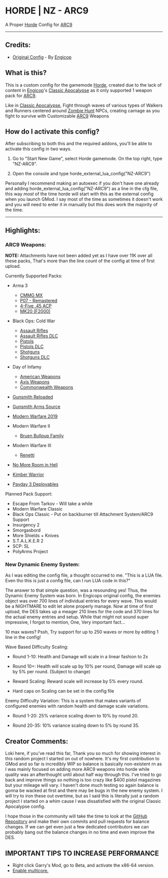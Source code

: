 # HORDE | NZ - ARC9

A Proper [Horde](https://steamcommunity.com/workshop/filedetails/?id=2401598805) Config for [ARC9](https://steamcommunity.com/workshop/filedetails/?id=2910505837)

---

## Credits:

- [Original Config](https://steamcommunity.com/sharedfiles/filedetails/?id=3345345330) - By [Engicop](https://steamcommunity.com/id/TheEngiGuy)

## What is this?
This is a custom config for the gamemode [Horde](https://steamcommunity.com/workshop/filedetails/?id=2401598805), created due to the lack of content in [Engicop](https://steamcommunity.com/id/TheEngiGuy)'s [Classic Apocalypse](https://steamcommunity.com/sharedfiles/filedetails/?id=3345345330) as it only supported 1 weapon pack for [ARC9](https://steamcommunity.com/workshop/filedetails/?id=2910505837).

Like in [Classic Apocalypse](https://steamcommunity.com/sharedfiles/filedetails/?id=3345345330), Fight through waves of various types of Walkers and Runners centered around [Zombie Hunt](https://steamcommunity.com/workshop/filedetails/?id=3190026780) NPCs, creating carnage as you fight to survive with Customizable [ARC9](https://steamcommunity.com/workshop/filedetails/?id=2910505837) Weapons

## How do I activate this config?
After subscribing to both this and the required addons, you'll be able to activate this config in two ways.

1. Go to "Start New Game", select Horde gamemode. On the top right, type "NZ-ARC9".

2. Open the console and type horde_external_lua_config("NZ-ARC9")

Personally I recommend making an autoexec if you don't have one already and adding horde_external_lua_config("NZ-ARC9") as a line in the cfg file, this way *most* of the time horde will start with this as the external config when you launch GMod. I say most of the time as sometimes it doesn't work and you will need to enter it in manually but this does work the majority of the time.

---

## Highlights:

### ARC9 Weapons:
**NOTE:** Attachments have not been added yet as I have over 11K over all these packs, That's more than the line count of the config at time of first upload.

Currently Supported Packs:

* Arma 3
  * [CMMG MX](https://steamcommunity.com/workshop/filedetails/?id=2976138904)
  * [P07 - Remastered](https://steamcommunity.com/workshop/filedetails/?id=2986761912)
  * [4-Five .45 ACP](https://steamcommunity.com/workshop/filedetails/?id=2996685541)
  * [MK20 (F2000)](https://steamcommunity.com/workshop/filedetails/?id=2986952050)

* Black Ops: Cold War
  * [Assault Rifles](https://steamcommunity.com/workshop/filedetails/?id=3089030520)
  * [Assault Rifles DLC](https://steamcommunity.com/workshop/filedetails/?id=3411125427)
  * [Pistols](https://steamcommunity.com/workshop/filedetails/?id=2990670916)
  * [Pistols DLC](https://steamcommunity.com/workshop/filedetails/?id=3004184082)
  * [Shotguns](https://steamcommunity.com/workshop/filedetails/?id=3417430212)
  * [Shotguns DLC](https://steamcommunity.com/workshop/filedetails/?id=3423340592)

* Day of Infamy
  * [American Weapons](https://steamcommunity.com/workshop/filedetails/?id=2935605057)
  * [Axis Weapons](https://steamcommunity.com/workshop/filedetails/?id=2918368458)
  * [Commonwealth Weapons](https://steamcommunity.com/workshop/filedetails/?id=2921846393)

* [Gunsmith Reloaded](https://steamcommunity.com/workshop/filedetails/?id=2910537020)
* [Gunsmith Arms Source](https://steamcommunity.com/workshop/filedetails/?id=2910527565)
* [Modern Warfare 2019](https://steamcommunity.com/workshop/filedetails/?id=3258297368)

* Modern Warfare II
  * [Bruen Bullpup Family](https://steamcommunity.com/workshop/filedetails/?id=3099808667)

* Modern Warfare III
  * [Renetti](https://steamcommunity.com/workshop/filedetails/?id=3106821159)

* [No More Room in Hell](https://steamcommunity.com/workshop/filedetails/?id=3039147232)
* [Kimber Warrior](https://steamcommunity.com/workshop/filedetails/?id=2973020645)
* [Payday 3 Deployables](https://steamcommunity.com/workshop/filedetails/?id=3046383889)

Planned Pack Support:

* Escape From Tarkov - Will take a while
* Modern Warfare Classic
* Black Ops Classic - Put on backburner till Attachment System/ARC9 Support
* Insurgency 2
* Smorgasbord
* More Shields + Knives
* S.T.A.L.K.E.R 2
* SCP: SL
* PolyArms Project

### New Dynamic Enemy System:
As I was editing the config file, a thought occurred to me. "This is a LUA file. Even tho this is just a config file, can I run LUA code in this?"

The answer to that simple question, was a resounding yes! Thus, the Dynamic Enemy System was born. In Engicops original config, the enemies object was over 700 lines of individual entries for every wave. This would be a NIGHTMARE to edit let alone properly manage. Now at time of first upload, the DES takes up a meager 210 lines for the code and 370 lines for the actual enemy entries and setup. While that might not sound super impressive, I forgot to mention, One, Very important fact...

10 max waves? Pssh, Try support for up to 250 waves or more by editing 1 line in the config!

Wave Based Difficulty Scaling:

- Round 1-10: Health and Damage will scale in a linear fashion to 2x

- Round 10+: Health will scale up by 10% per round, Damage will scale up by 5% per round. (Subject to change)

- Reward Scaling: Reward scale will increase by 5% every round.

- Hard caps on Scaling can be set in the config file

Enemy Difficulty Variation:
This is a system that makes variants of configured enemies with random health and damage scale variations.

- Round 1-20: 25% variance scaling down to 10% by round 20.

- Round 20-35: 10% variance scaling down to 5% by round 35.

## Creator Comments:
Loki here, if you've read this far, Thank you so much for showing interest in this random project I started on out of nowhere. It's my first contribution to GMod and so far is incredibly WIP so balance is basically non-existent rn as I was mainly focused on adding more ARC9 weapons into horde while quality was an afterthought until about half way through this. I've tried to go back and improve things so nothing is too crazy like $400 pistol magazines but your mileage will vary. I haven't done much testing so again balance is gonna be wacked at first and there may be bugs in the new enemy system. I will try to iron these out overtime, but as I said this is literally just a random project I started on a whim cause I was dissatisfied with the original Classic Apocalypse config.

I hope those in the community will take the time to look at the [GitHub Repository](https://github.com/TheFantasticLoki/NZ-ARC9/) and make their own commits and pull requests for balance changes. If we can get even just a few dedicated contributors we can probably bang out the balance changes in no time and even improve the DES.

## IMPORTANT TIPS TO INCREASE PERFORMANCE

* Right click Garry's Mod, go to Beta, and activate the x86-64 version.
* [Enable multicore.](https://steamcommunity.com/sharedfiles/filedetails/?id=718934470)